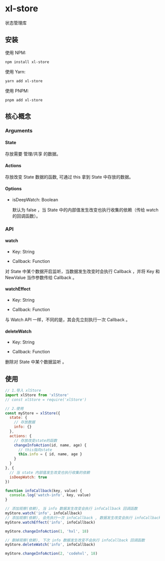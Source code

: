 # xl-store

状态管理库

## 安装

使用 NPM:

```shell
npm install xl-store
```

使用 Yarn:

```shell
yarn add xl-store
```

使用 PNPM:

```shell
pnpm add xl-store
```

## 核心概念

### Arguments

#### State

存放需要 管理/共享 的数据。

#### Actions

存放改变 State 数据的函数, 可通过 this 拿到 State 中存放的数据。

#### Options

* isDeepWatch:  Boolean

  默认为 false ，当 State 中的内部值发生改变也执行收集的依赖（传给 watch 的回调函数）。

### API

#### watch

* Key: String

* Callback: Function

对 State 中某个数据开启监听，当数据发生改变时会执行 Callback ，并将 Key 和 NewValue 当作参数传给 Callback 。

#### watchEffect

* Key: String

* Callback: Function

与 Watch API 一样，不同的是，其会先立刻执行一次 Callback 。

#### deleteWatch

* Key: String

* Callback: Function

删除对 State 中某个数据监听 。

## 使用

```JavaScript
// 1.导入 xlStore
import xlStore from 'xlStore'
// const xlStore = require('xlStore')

// 2.使用
const myStore = xlStore({
  state: {
    // 存放数据
    info: {}
  },
  actions: {
    // 存放改变state的函数
    changeInfoAction(id, name, age) {
      // this指向state
      this.info = { id, name, age }
    }
  }
}, {
  // 当 state 内部值发生改变也执行收集的依赖
  isDeepWatch: true
})

function infoCallback(key, value) {
  console.log('watch-info', key, value)
}

// 添加观察(依赖), 当 info 数据发生改变会执行 infoCallback 回调函数
myStore.watch('info', infoCallback)
// 添加观察(依赖), 会先执行一次 infoCallback , 数据发生改变会执行 infoCallback 回调函数
myStore.watchEffect('info', infoCallback)

myStore.changeInfoAction(1, 'hxl', 18)

// 删掉观察(依赖), 下次 info 数据发生改变不会执行 infoCallback 回调函数
myStore.deleteWatch('info', infoCallback)

myStore.changeInfoAction(2, 'codehxl', 18)
```
